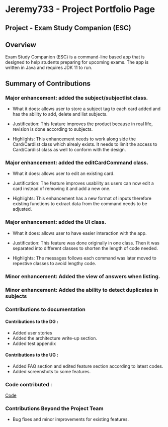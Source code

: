 # Jeremy733 - Project Portfolio Page

## Project - Exam Study Companion (ESC)

## Overview
Exam Study Companion (ESC) is a command-line based app that is designed to help students preparing for upcoming exams. The app is written in Java and requires JDK 11 to run.


## Summary of Contributions
### Major enhancement: added the subject/subjectlist class. 
+ What it does: allows user to store a subject tag to each card added and has the ability to add, delete and list subjects. 

+ Justification: This feature improves the product because in real life, revision is done according to subjects.

+ Highlights: This enhancement needs to work along side the Card/Cardlist class which alrealy exists. It needs to limit the access to Card/Cardlist class as well to conform with the design.

### Major enhancement: added the editCardCommand class. 
+ What it does: allows user to edit an existing card.

+ Justification: The feature improves usability as users can now edit a card instead of removing it and add a new one.

+ Highlights: This enhancement has a new format of inputs therefore existing functions to extract data from the command needs to be adjusted.

### Major enhancement: added the UI class. 
+ What it does: allows user to have easier interaction with the app.

+ Justification: This feature was done originally in one class. Then it was separated into different classes to  shorten the length of code needed.

+ Highlights: The messages follows each command was later moved to repestive classes to avoid lengthy code.

### Minor enhancement: Added the view of answers when listing.
### Minor enhancement: Added the ability to detect duplicates in subjects

### Contributions to documentation

#### Contributions to the DG : 
+ Added user stories 
+ Added the architecture write-up section. 
+ Added test appendix

#### Contributions to the UG : 
+ Added FAQ section and edited feature section according to latest codes. 
+ Added screenshots to some features.

### Code contributed : 
<a href="https://nus-cs2113-ay1920s2.github.io/tp-dashboard/#breakdown=true&search=jeremy733&sort=groupTitle&sortWithin=title&since=2020-03-01&timeframe=commit&mergegroup=false&groupSelect=groupByRepos" target="_blank">Code</a>

### Contributions Beyond the Project Team
+ Bug fixes and minor improvements for existing features.

